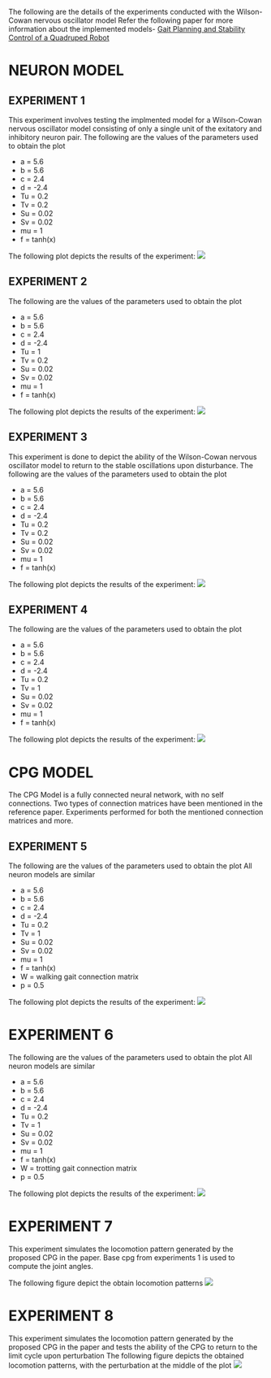 The following are the details of the experiments conducted with the Wilson-Cowan nervous oscillator model
Refer the following paper for more information about the implemented models-
[Gait Planning and Stability Control of a Quadruped Robot](https://www.hindawi.com/journals/cin/2016/9853070/)
# NEURON MODEL
## EXPERIMENT 1
This experiment involves testing the implmented model for a Wilson-Cowan nervous oscillator model consisting of only a single unit of the exitatory and inhibitory neuron pair.
The following are the values of the parameters used to obtain the plot
- a = 5.6
- b = 5.6
- c = 2.4
- d = -2.4
- Tu = 0.2
- Tv = 0.2
- Su = 0.02
- Sv = 0.02
- mu = 1
- f = tanh(x)

The following plot depicts the results of the experiment:
![](plots/wilson_cowan_exp1.png)

## EXPERIMENT 2
The following are the values of the parameters used to obtain the plot
- a = 5.6 
- b = 5.6 
- c = 2.4 
- d = -2.4
- Tu = 1 
- Tv = 0.2 
- Su = 0.02
- Sv = 0.02
- mu = 1 
- f = tanh(x)

The following plot depicts the results of the experiment:
![](plots/wilson_cowan_exp2.png)

## EXPERIMENT 3
This experiment is done to depict the ability of the Wilson-Cowan nervous oscillator model to return to the stable oscillations upon disturbance.
The following are the values of the parameters used to obtain the plot
- a = 5.6 
- b = 5.6 
- c = 2.4 
- d = -2.4
- Tu = 0.2 
- Tv = 0.2 
- Su = 0.02
- Sv = 0.02
- mu = 1  
- f = tanh(x)

The following plot depicts the results of the experiment:
![](plots/wilson_cowan_exp3.png )

## EXPERIMENT 4
The following are the values of the parameters used to obtain the plot
- a = 5.6 
- b = 5.6 
- c = 2.4 
- d = -2.4
- Tu = 0.2 
- Tv = 1 
- Su = 0.02
- Sv = 0.02
- mu = 1   
- f = tanh(x)

The following plot depicts the results of the experiment:
![](plots/wilson_cowan_exp4.png )

# CPG MODEL
The CPG Model is a fully connected neural network, with no self connections. Two types of connection matrices have been mentioned in the reference paper. 
Experiments performed for both the mentioned connection matrices and more.
## EXPERIMENT 5 
The following are the values of the parameters used to obtain the plot
All neuron models are similar
- a = 5.6 
- b = 5.6 
- c = 2.4 
- d = -2.4
- Tu = 0.2 
- Tv = 1 
- Su = 0.02
- Sv = 0.02
- mu = 1   
- f = tanh(x)
- W = walking gait connection matrix
- p = 0.5

The following plot depicts the results of the experiment:
![](plots/cpg_wilson_cowan_exp1.png)

# EXPERIMENT 6
The following are the values of the parameters used to obtain the plot
All neuron models are similar
- a = 5.6 
- b = 5.6 
- c = 2.4 
- d = -2.4
- Tu = 0.2 
- Tv = 1 
- Su = 0.02
- Sv = 0.02
- mu = 1   
- f = tanh(x)
- W = trotting gait connection matrix
- p = 0.5 

The following plot depicts the results of the experiment:
![](plots/cpg_wilson_cowan_exp2.png)

# EXPERIMENT 7
This experiment simulates the locomotion pattern generated by the proposed CPG in the paper. 
Base cpg from experiments 1 is used to compute the joint angles.

The following figure depict the obtain locomotion patterns
![](plots/cpg_quad_exp1.png)

# EXPERIMENT 8
This experiment simulates the locomotion pattern generated by the proposed CPG in the paper and tests the ability of the CPG to return to the limit cycle upon perturbation
The following figure depicts the obtained locomotion patterns, with the perturbation at the middle of the plot
![](plots/cpg_quad_exp2.png)
